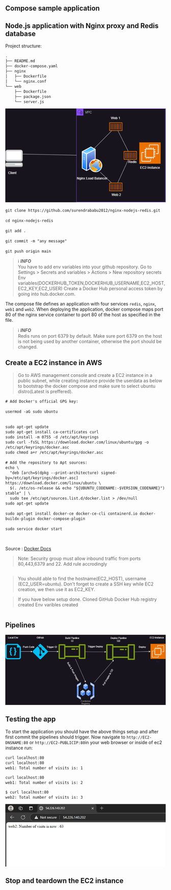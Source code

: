 ## Compose sample application

## Node.js application with Nginx proxy and Redis database

Project structure:
```
.
├── README.md
├── docker-compose.yaml
├── nginx
│   ├── Dockerfile
│   └── nginx.conf
└── web
    ├── Dockerfile
    ├── package.json
    └── server.js

```

![Architecture Diagram](./images/ARCH.png)

```
git clone https://github.com/surendrababu2012/nginx-nodejs-redis.git

cd nginx-nodejs-redis

git add .

git commit -m "any message"

git push origin main

```
> ℹ️ **_INFO_**  
> You have to add env variables into your github repository. Go to Settings > Secrets and variables > Actions > New repository secrets
> Env variables(DOCKERHUB_TOKEN,DOCKERHUB_USERNAME,EC2_HOST,EC2_KEY,EC2_USER)
> Create a Docker Hub personal access token by going into hub.docker.com.


The compose file defines an application with four services `redis`, `nginx`, `web1` and `web2`.
When deploying the application, docker compose maps port 80 of the nginx service container to port 80 of the host as specified in the file.


> ℹ️ **_INFO_**  
> Redis runs on port 6379 by default. Make sure port 6379 on the host is not being used by another container, otherwise the port should be changed.

## Create a EC2 instance in AWS

> Go to AWS management console and create a EC2 instance in a public subnet, while creating instance provide the userdata as below to bootstrap the docker compose and make sure to select ubuntu distro(Latest is preffered). 



```
# Add Docker's official GPG key:

usermod -aG sudo ubuntu


sudo apt-get update
sudo apt-get install ca-certificates curl
sudo install -m 0755 -d /etc/apt/keyrings
sudo curl -fsSL https://download.docker.com/linux/ubuntu/gpg -o /etc/apt/keyrings/docker.asc
sudo chmod a+r /etc/apt/keyrings/docker.asc

# Add the repository to Apt sources:
echo \
  "deb [arch=$(dpkg --print-architecture) signed-by=/etc/apt/keyrings/docker.asc] https://download.docker.com/linux/ubuntu \
  $(. /etc/os-release && echo "${UBUNTU_CODENAME:-$VERSION_CODENAME}") stable" | \
  sudo tee /etc/apt/sources.list.d/docker.list > /dev/null
sudo apt-get update

sudo apt-get install docker-ce docker-ce-cli containerd.io docker-buildx-plugin docker-compose-plugin

sudo service docker start



```


Source : [Docker Docs](https://docs.docker.com/engine/install/ubuntu/#install-using-the-repository)

> Note: Security group must allow inbound traffic from ports 80,443,6379 and 22. Add rule accrodingly

## 


> You should able to find the hostname(EC2_HOST), username (EC2_USER=ubuntu). Don't forget to create a SSH key while EC2 creation, we then use it as EC2_KEY. 

> If you have below setup done. 
> Cloned GitHub
> Docker Hub registry created
> Env varibles created
>
```
```
## Pipelines 


![Pipeline Diagram](./images/CI-CD-Flow.png)

## Testing the app

To start the application you should have the above things setup and after first commit the pipelines should trigger. Now navigate to `http://EC2-DNSNAME:80` or `http://EC2-PUBLICIP:80`in your web browser or inside of ec2 instance run:

```
curl localhost:80
curl localhost:80
web1: Total number of visits is: 1
```

```
curl localhost:80
web1: Total number of visits is: 2
```
```
$ curl localhost:80
web2: Total number of visits is: 3
```


![Test Image Web](./images/web2.png)


## Stop and teardown the EC2 instance



